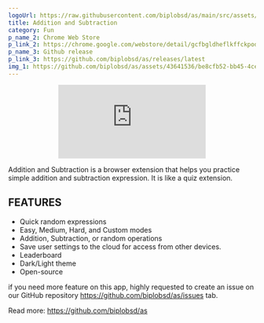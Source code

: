 ```yaml
---
logoUrl: https://raw.githubusercontent.com/biplobsd/as/main/src/assets/icons/icon128.png
title: Addition and Subtraction 
category: Fun
p_name_2: Chrome Web Store
p_link_2: https://chrome.google.com/webstore/detail/gcfbgldheflkffckpodpmkjlkbapmfnc
p_name_3: Github release
p_link_3: https://github.com/biplobsd/as/releases/latest
img_1: https://github.com/biplobsd/as/assets/43641536/be8cfb52-bb45-4ce3-8855-59e2e5e1bd49
---
```


<center>
<iframe class="w-full h-96" src="https://www.youtube.com/embed/tH3DBDNKc8c" title="Addition and Subtraction Extension" frameborder="0" allow="accelerometer; autoplay; clipboard-write; encrypted-media; gyroscope; picture-in-picture" allowfullscreen></iframe>
</center>

Addition and Subtraction is a browser extension that helps you practice simple addition and subtraction expression. It is like a quiz extension.

FEATURES
----------------------------------
- Quick random expressions
- Easy, Medium, Hard, and Custom modes
- Addition, Subtraction, or random operations
- Save user settings to the cloud for access from other devices. 
- Leaderboard
- Dark/Light theme
- Open-source 

if you need more feature on this app, highly requested to create an issue on our GitHub repository https://github.com/biplobsd/as/issues tab.

Read more: https://github.com/biplobsd/as
